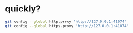 # quickly?

```bash
git config --global http.proxy 'http://127.0.0.1:41074'
git config --global https.proxy 'http://127.0.0.1:41074'
```
